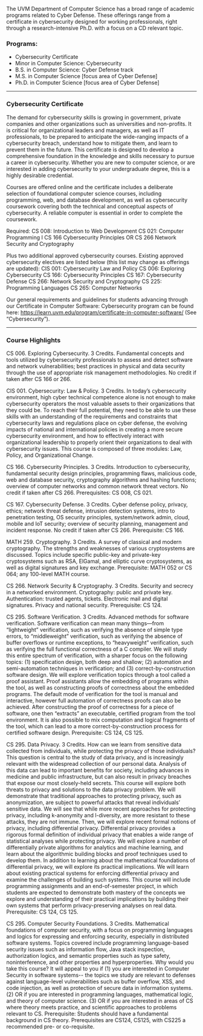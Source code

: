 
The UVM Department of Computer Science has a broad range of academic programs related to Cyber Defense. These offerings range from a certificate in cybersecurity designed for working professionals, right through a research-intensive Ph.D. with a focus on a CD relevant topic. 

### Programs: ###
- Cybersecurity Certificate
- Minor in Computer Science: Cybersecurity
- B.S. in Computer Science: Cyber Defense track
- M.S. in Computer Science [focus area of Cyber Defense]
- Ph.D. in Computer Science [focus area of Cyber Defense]

---
### Cybersecurity Certificate ### 

The demand for cybersecurity skills is growing in government, private companies and other organizations such as universities and non-profits. It is critical for organizational leaders and managers, as well as IT professionals, to be prepared to anticipate the wide-ranging impacts of a cybersecurity breach, understand how to mitigate them, and learn to prevent them in the future.
This certificate is designed to develop a comprehensive foundation in the knowledge and skills necessary to pursue a career in cybersecurity. Whether you are new to computer science, or are interested in adding cybersecurity to your undergraduate degree, this is a highly desirable credential.

Courses are offered online and the certificate includes a deliberate selection of foundational computer science courses, including programming, web, and database development, as well as cybersecurity coursework covering both the technical and conceptual aspects of cybersecurity. A reliable computer is essential in order to complete the coursework.

Required:
CS 008: Introduction to Web Development
CS 021: Computer Programming I
CS 166 Cybersecurity Principles OR CS 266 Network Security and Cryptography

Plus two additional approved cybersecurity courses. Existing approved cybersecurity electives are listed below (this list may change as offerings are updated):
CIS 001: Cybersecurity Law and Policy
CS 006: Exploring Cybersecurity
CS 166: Cybersecurity Principles
CS 167: Cybersecurity Defense
CS 266: Network Security and Cryptography
CS 225: Programming Languages
CS 265: Computer Networks

Our general requirements and guidelines for students advancing through our Certificate in Computer Software: Cybersecurity program can be found here: https://learn.uvm.edu/program/certificate-in-computer-software/ (See “Cybersecurity”).

-------------------------------------------------
### Course Highlights ###
CS 006. Exploring Cybersecurity. 3 Credits. 
Fundamental concepts and tools utilized by cybersecurity professionals to assess and detect software and network vulnerabilities; best practices in physical and data security through the use of appropriate risk management methodologies. No credit if taken after CS 166 or 266.

CIS 001. Cybersecurity: Law & Policy. 3 Credits. 
In today’s cybersecurity environment, high cyber technical competence alone is not enough to make cybersecurity operators the most valuable assets to their organizations that they could be. To reach their full potential, they need to be able to use these skills with an understanding of the requirements and constraints that cybersecurity laws and regulations place on cyber defense, the evolving impacts of national and international policies in creating a more secure cybersecurity environment, and how to effectively interact with organizational leadership to properly orient their organizations to deal with cybersecurity issues. This course is composed of three modules: Law, Policy, and Organizational Change.

CS 166. Cybersecurity Principles. 3 Credits.
Introduction to cybersecurity, fundamental security design principles, programming flaws, malicious code, web and database security, cryptography algorithms and hashing functions; overview of computer networks and common network threat vectors. No credit if taken after CS 266. Prerequisites: CS 008, CS 021.

CS 167. Cybersecurity Defense. 3 Credits.
Cyber defense policy, privacy, ethics; network threat defense, intrusion detection systems, intro to penetration testing, OS security principles, system/network admin, cloud, mobile and IoT security; overview of security planning, management and incident response. No credit if taken after CS 266. Prerequisite: CS 166.

MATH 259. Cryptography. 3 Credits.
A survey of classical and modern cryptography. The strengths and weaknesses of various cryptosystems are discussed. Topics include specific public-key and private-key cryptosystems such as RSA, ElGamal, and elliptic curve cryptosystems, as well as digital signatures and key exchange. Prerequisite: MATH 052 or CS 064; any 100-level MATH course. 

CS 266. Network Security & Cryptography. 3 Credits.
Security and secrecy in a networked environment. Cryptography: public and private key. Authentication: trusted agents, tickets. Electronic mail and digital signatures. Privacy and national security. Prerequisite: CS 124.

CS 295. Software Verification. 3 Credits.
Advanced methods for software verification. Software verification can mean many things—from “lightweight” verification, such as verifying the absence of simple type errors, to “middleweight” verification, such as verifying the absence of buffer overflows or runtime exceptions, to “heavyweight” verification, such as verifying the full functional correctness of a C compiler. We will study this entire spectrum of verification, with a sharper focus on the following topics: (1) specification design, both deep and shallow; (2) automation and semi-automation techniques in verification; and (3) correct-by-construction software design. We will explore verification topics through a tool called a proof assistant. Proof assistants allow the embedding of programs within the tool, as well as constructing proofs of correctness about the embedded programs. The default mode of verification for the tool is manual and interactive, however full automation of correctness proofs can also be achieved. After constructing the proof of correctness for a piece of software, one then “extracts” an executable, certified program from the tool environment. It is also possible to mix computation and logical fragments of the tool, which can lead to a more correct-by-construction process for certified software design. Prerequisite: CS 124, CS 125.

CS 295. Data Privacy. 3 Credits.
How can we learn from sensitive data collected from individuals, while protecting the privacy of those individuals? This question is central to the study of data privacy, and is increasingly relevant with the widespread collection of our personal data. Analysis of this data can lead to important benefits for society, including advances in medicine and public infrastructure, but can also result in privacy breaches that expose our most closely-held secrets. This course will explore both threats to privacy and solutions to the data privacy problem. We will demonstrate that traditional approaches to protecting privacy, such as anonymization, are subject to powerful attacks that reveal individuals’ sensitive data. We will see that while more recent approaches for protecting privacy, including k-anonymity and l-diversity, are more resistant to these attacks, they are not immune. Then, we will explore recent formal notions of privacy, including differential privacy. Differential privacy provides a rigorous formal definition of individual privacy that enables a wide range of statistical analyses while protecting privacy. We will explore a number of differentially private algorithms for analytics and machine learning, and learn about the algorithmic building blocks and proof techniques used to develop them. In addition to learning about the mathematical foundations of differential privacy, we will explore its practical implications. We will learn about existing practical systems for enforcing differential privacy and examine the challenges of building such systems. This course will include programming assignments and an end-of-semester project, in which students are expected to demonstrate both mastery of the concepts we explore and understanding of their practical implications by building their own systems that perform privacy-preserving analyses on real data. Prerequisite: CS 124, CS 125.

CS 295. Computer Security Foundations. 3 Credits.
Mathematical foundations of computer security, with a focus on programming languages and logics for expressing and enforcing security, especially in distributed software systems. Topics covered include programming language-based security issues such as information flow, Java stack inspection, authorization logics, and semantic properties such as type safety, noninterference, and other properties and hyperproperties. Why would you take this course? It will appeal to you if (1) you are interested in Computer Security in software systems-- the topics we study are relevant to defenses against language-level vulnerabilities such as buffer overflow, XSS, and code injection, as well as protection of secure data in information systems. (2) OR if you are interested in programming languages, mathematical logic, and theory of computer science. (3) OR if you are interested in areas of CS where theory meets practice, and scientific approaches to problems relevant to CS. Prerequisite: Students should have a fundamental background in CS theory. Prerequisites are CS124, CS125, with CS225 a recommended pre- or co-requisite.
